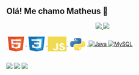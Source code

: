 ## Olá! Me chamo Matheus 👋

<div align="center">
  <a href="https://github.com/matheusggomes">
  <img height="180em" src="https://github-readme-stats.vercel.app/api/top-langs/?username=matheusggomes&layout=compact&theme=tokyonight"/>
  <img height="180em" src="https://github-readme-stats.vercel.app/api?username=matheusggomes&show_icons=true&count_private=true&hide=prs&theme=tokyonight"/>
</div>

<div style="display: inline_block"><br>
  <img align="center" alt="HTML" height="40" width="50" src="https://raw.githubusercontent.com/devicons/devicon/master/icons/html5/html5-original.svg">
  <img align="center" alt="CSS" height="40" width="50" src="https://raw.githubusercontent.com/devicons/devicon/master/icons/css3/css3-original.svg">
  <img align="center" alt="JS" height="40" width="50" src="https://raw.githubusercontent.com/devicons/devicon/master/icons/javascript/javascript-plain.svg">
  <img align="center" alt="Python" height="40" width="50" src="https://raw.githubusercontent.com/devicons/devicon/master/icons/python/python-original.svg">
  <img align="center" alt="Java" height="40" width="50" src="https://cdn.jsdelivr.net/gh/devicons/devicon@latest/icons/java/java-original.svg"> 
  <img align="center" alt="MySQL" height="50" width="50" src="https://cdn.jsdelivr.net/gh/devicons/devicon@latest/icons/mysql/mysql-original-wordmark.svg">
</div>

##
<div>
  <a href="https://matheusggomes.github.io" target="_blank"><img src="https://img.shields.io/badge/-Portfólio-%23d4d4d4?style=for-the-badge&logo=internet-explorer&logoColor=white"></a>
  <a href="https://www.linkedin.com/in/matheusggomes" target="_blank"><img src="https://img.shields.io/badge/-LinkedIn-%230077B5?style=for-the-badge&logo=linkedin&logoColor=white" target="_blank"></a>
  <a href = "mailto:contatomatheusggomes@gmail.com"><img src="https://img.shields.io/badge/-Gmail-%23c5221f?style=for-the-badge&logo=gmail&logoColor=white" target="_blank"></a> 
</div>

<!--
**matheusggomes/matheusggomes** is a ✨ _special_ ✨ repository because its `README.md` (this file) appears on your GitHub profile.

Here are some ideas to get you started:

- 🔭 I’m currently working on ...
- 🌱 I’m currently learning ...
- 👯 I’m looking to collaborate on ...
- 🤔 I’m looking for help with ...
- 💬 Ask me about ...
- 📫 How to reach me: ...
- 😄 Pronouns: ...
- ⚡ Fun fact: ...
-->
